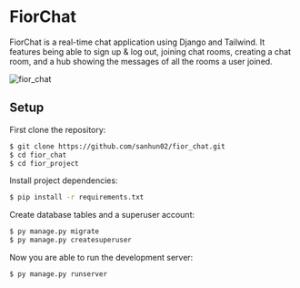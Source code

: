 # FiorChat

FiorChat is a real-time chat application using Django and Tailwind. It features being able to sign up & log out, joining chat rooms, creating a chat room, and a hub showing the messages of all the rooms a user joined.

![fior_chat](https://user-images.githubusercontent.com/113066180/220245788-545f7271-0e98-41bb-9d85-65789ce3741c.gif)

## Setup

First clone the repository:

```bash
$ git clone https://github.com/sanhun02/fior_chat.git
$ cd fior_chat
$ cd fior_project
```

Install project dependencies:

```bash
$ pip install -r requirements.txt
```

Create database tables and a superuser account:

```bash
$ py manage.py migrate
$ py manage.py createsuperuser
```

Now you are able to run the development server:

```bash
$ py manage.py runserver
```
